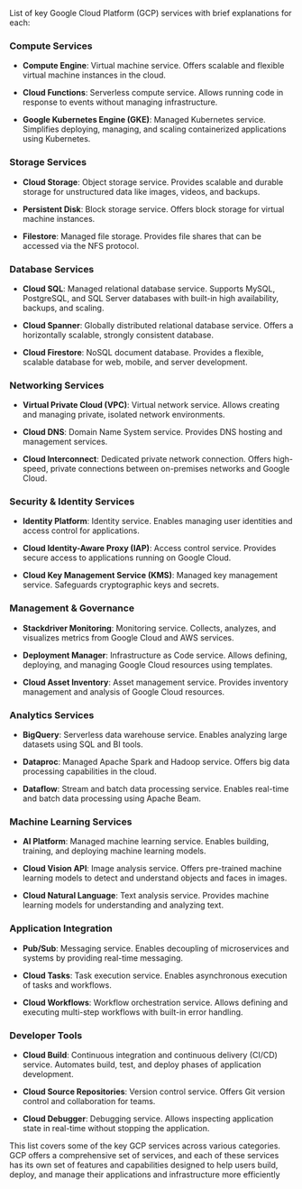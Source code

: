 List of key Google Cloud Platform (GCP) services with brief explanations for each:

### Compute Services
- **Compute Engine**: Virtual machine service. Offers scalable and flexible virtual machine instances in the cloud.

- **Cloud Functions**: Serverless compute service. Allows running code in response to events without managing infrastructure.

- **Google Kubernetes Engine (GKE)**: Managed Kubernetes service. Simplifies deploying, managing, and scaling containerized applications using Kubernetes.

### Storage Services
- **Cloud Storage**: Object storage service. Provides scalable and durable storage for unstructured data like images, videos, and backups.

- **Persistent Disk**: Block storage service. Offers block storage for virtual machine instances.

- **Filestore**: Managed file storage. Provides file shares that can be accessed via the NFS protocol.

### Database Services
- **Cloud SQL**: Managed relational database service. Supports MySQL, PostgreSQL, and SQL Server databases with built-in high availability, backups, and scaling.

- **Cloud Spanner**: Globally distributed relational database service. Offers a horizontally scalable, strongly consistent database.

- **Cloud Firestore**: NoSQL document database. Provides a flexible, scalable database for web, mobile, and server development.

### Networking Services
- **Virtual Private Cloud (VPC)**: Virtual network service. Allows creating and managing private, isolated network environments.

- **Cloud DNS**: Domain Name System service. Provides DNS hosting and management services.

- **Cloud Interconnect**: Dedicated private network connection. Offers high-speed, private connections between on-premises networks and Google Cloud.

### Security & Identity Services
- **Identity Platform**: Identity service. Enables managing user identities and access control for applications.

- **Cloud Identity-Aware Proxy (IAP)**: Access control service. Provides secure access to applications running on Google Cloud.

- **Cloud Key Management Service (KMS)**: Managed key management service. Safeguards cryptographic keys and secrets.

### Management & Governance
- **Stackdriver Monitoring**: Monitoring service. Collects, analyzes, and visualizes metrics from Google Cloud and AWS services.

- **Deployment Manager**: Infrastructure as Code service. Allows defining, deploying, and managing Google Cloud resources using templates.

- **Cloud Asset Inventory**: Asset management service. Provides inventory management and analysis of Google Cloud resources.

### Analytics Services
- **BigQuery**: Serverless data warehouse service. Enables analyzing large datasets using SQL and BI tools.

- **Dataproc**: Managed Apache Spark and Hadoop service. Offers big data processing capabilities in the cloud.

- **Dataflow**: Stream and batch data processing service. Enables real-time and batch data processing using Apache Beam.

### Machine Learning Services
- **AI Platform**: Managed machine learning service. Enables building, training, and deploying machine learning models.

- **Cloud Vision API**: Image analysis service. Offers pre-trained machine learning models to detect and understand objects and faces in images.

- **Cloud Natural Language**: Text analysis service. Provides machine learning models for understanding and analyzing text.

### Application Integration
- **Pub/Sub**: Messaging service. Enables decoupling of microservices and systems by providing real-time messaging.

- **Cloud Tasks**: Task execution service. Enables asynchronous execution of tasks and workflows.

- **Cloud Workflows**: Workflow orchestration service. Allows defining and executing multi-step workflows with built-in error handling.

### Developer Tools
- **Cloud Build**: Continuous integration and continuous delivery (CI/CD) service. Automates build, test, and deploy phases of application development.

- **Cloud Source Repositories**: Version control service. Offers Git version control and collaboration for teams.

- **Cloud Debugger**: Debugging service. Allows inspecting application state in real-time without stopping the application.

This list covers some of the key GCP services across various categories. GCP offers a comprehensive set of services, and each of these services has its own set of features and capabilities designed to help users build, deploy, and manage their applications and infrastructure more efficiently
